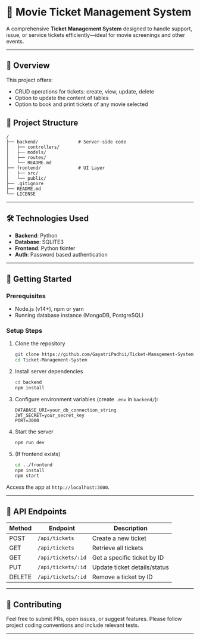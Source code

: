 
# 🎫 Movie Ticket Management System

A comprehensive **Ticket Management System** designed to handle support, issue, or service tickets efficiently—ideal for movie screenings and other events.

---

## 🧩 Overview

This project offers:

- CRUD operations for tickets: create, view, update, delete
- Option to update the content of tables
- Option to book and print tickets of any movie selected
  

## 📁 Project Structure

```
/
├── backend/               # Server-side code
│   ├── controllers/
│   ├── models/
│   ├── routes/
│   └── README.md
├── frontend/              # UI Layer
│   ├── src/
│   └── public/
├── .gitignore
├── README.md
└── LICENSE
```

---

## 🛠 Technologies Used

- **Backend**: Python
- **Database**: SQLITE3
- **Frontend**: Python tkinter
- **Auth**: Password based authentication

---

## 🚀 Getting Started

### Prerequisites

- Node.js (v14+), npm or yarn
- Running database instance (MongoDB, PostgreSQL)

### Setup Steps

1. Clone the repository  
   ```bash
   git clone https://github.com/GayatriPadhii/Ticket-Management-System.git
   cd Ticket-Management-System
   ```

2. Install server dependencies  
   ```bash
   cd backend
   npm install
   ```

3. Configure environment variables (create `.env` in `backend/`):  
   ```
   DATABASE_URI=your_db_connection_string
   JWT_SECRET=your_secret_key
   PORT=3000
   ```

4. Start the server  
   ```bash
   npm run dev
   ```

5. (If frontend exists)  
   ```bash
   cd ../frontend
   npm install
   npm start
   ```

Access the app at `http://localhost:3000`.

---

## 📂 API Endpoints

| Method | Endpoint            | Description                         |
|--------|---------------------|-------------------------------------|
| POST   | `/api/tickets`      | Create a new ticket                 |
| GET    | `/api/tickets`      | Retrieve all tickets                |
| GET    | `/api/tickets/:id`  | Get a specific ticket by ID         |
| PUT    | `/api/tickets/:id`  | Update ticket details/status        |
| DELETE | `/api/tickets/:id`  | Remove a ticket by ID               |

---

## 🙌 Contributing

Feel free to submit PRs, open issues, or suggest features. Please follow project coding conventions and include relevant tests.

---




